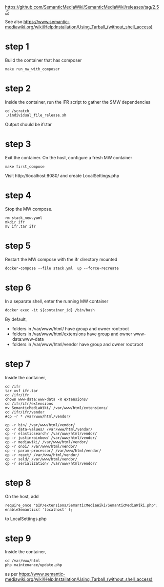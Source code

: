 https://github.com/SemanticMediaWiki/SemanticMediaWiki/releases/tag/2.5.5



See also <https://www.semantic-mediawiki.org/wiki/Help:Installation/Using_Tarball_(without_shell_access)>

# step 1

Build the container that has composer

    make run_mw_with_composer

# step 2

Inside the container, run the IFR script to gather the SMW dependencies

    cd /scratch
    ./individual_file_release.sh

Output should be ifr.tar

# step 3

Exit the container. On the host, configure a fresh MW container

    make first_compose

Visit http://localhost:8080/ and create LocalSettings.php

# step 4

Stop the MW compose.

    rm stack_new.yaml
    mkdir ifr
    mv ifr.tar ifr

# step 5

Restart the MW compose with the ifr directory mounted

    docker-compose --file stack.yml  up --force-recreate

# step 6

In a separate shell, enter the running MW container

    docker exec -it ${container_id} /bin/bash

By default,
 * folders in /var/www/html/ have group and owner root:root
 * folders in /var/www/html/extensions have group and owner www-data:www-data
 * folders in /var/www/html/vendor have group and owner root:root

# step 7

Inside the container,

    cd /ifr
    tar xvf ifr.tar
    cd /ifr/ifr
    chown www-data:www-data -R extensions/
    cd /ifr/ifr/extensions
    mv SemanticMediaWiki/ /var/www/html/extensions/
    cd /ifr/ifr/vendor
    #cp -r * /var/www/html/vendor/

    cp -r bin/ /var/www/html/vendor/
    cp -r data-values/ /var/www/html/vendor/
    cp -r elasticsearch/ /var/www/html/vendor/
    cp -r justinrainbow/ /var/www/html/vendor/
    cp -r mediawiki/ /var/www/html/vendor/
    cp -r onoi/ /var/www/html/vendor/
    cp -r param-processor/ /var/www/html/vendor/
    cp -r react/ /var/www/html/vendor/
    cp -r seld/ /var/www/html/vendor/
    cp -r serialization/ /var/www/html/vendor/

# step 8

On the host, add

    require_once "$IP/extensions/SemanticMediaWiki/SemanticMediaWiki.php";
    enableSemantics( 'localhost' );

to LocalSettings.php

# step 9

Inside the container,

    cd /var/www/html
    php maintenance/update.php

as per <https://www.semantic-mediawiki.org/wiki/Help:Installation/Using_Tarball_(without_shell_access)>
